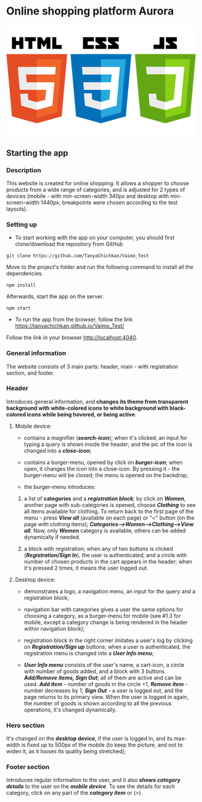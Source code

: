 # Online shopping platform Aurora 

![Technology](technology.png)


## Starting the app

### Description

This website is created for online shopping. It allows a shopper to choose products from a wide range of categories, and is adjusted for 2 types of devices (mobile  - with min-screen-width 340px and desktop with min-screen-width 1440px; breakpoints were chosen according to the test layouts). 

### Setting up 

* To start working with the app on your computer, you should first clone/download the repository from GitHub

```shell
git clone https://github.com/TanyaChichkan/Vaimo_Test
```

Move to the project's folder and run the following command to install all the dependencies.

```shell
npm install
```

Afterwards, start the app on the server.

```shell
npm start
```

* To run the app from the browser, follow the link https://tanyachichkan.github.io/Vaimo_Test/

Follow the link in your browser
[http://localhost:4040](http://localhost:4040).

### General information

The website consists of 3 main parts: header, main  - with registration section, and footer.


### Header
Introduces general information, and **changes its theme from transparent background with white-colored icons to white background with black-colored icons while being hovered, or being active**. 

1. Mobile device:
     + contains a magnifier (***search-icon***); when it's clicked, an input for typing a query is shown inside the header; and the pic of the icon is changed into a ***close-icon***;

    + contains a burger-menu, opened by click on ***burger-icon***; when open, it changes the icon into a  close-icon. By pressing it  - the burger-menu will be closed; the menu is opened on the backdrop;

    + the burger-menu introduces:
    1. a list of **categories** and a ***registration block***; by click on ***Women***, another page with sub-categories is opened, choose ***Clothing*** to see all items available for clothing. To return back to the first page of the menu - press ***View all*** (available on each page) or "<" button (on the page with clothing items); 
    ***Categories-->Women-->Clothing-->View all***. Now, only ***Women*** category is available, others can be added dynamically if needed. 

    2. a block with registration; when any of two buttons is clicked (***Registration/Sign In***), the user is authenticated, and a circle with number of chosen products in the cart appears in the header;
    when it's pressed 2 times, it means the user logged out.

2. Desktop device:
    + demonstrates a logo, a navigation menu, an input for the query and a registration block; 
    
    + navigation bar with categories gives a user the same options for choosing a category, as a burger-menu for mobile (see #1.3 for mobile, except a category change is being rendered in the header within navigation block);

    + registration block in the right corner imitates a user's log by clicking on ***Registration/Sign up*** buttons;
    when a user is authenticated, the registration menu is changed into a ***User Info menu***;

    + ***User Info menu*** consists of the user's name, a cart-icon, a circle with number of goods added, and a block with 3 buttons ***Add/Remove items, Sign Out***; all of them are active and can be used. ***Add item*** - number of goods in the circle +1, ***Remove item*** - number decreases by 1, ***Sign Out*** - a user is logged out, and the page returns to its primary view. When the user is logged in again, the number of goods is shown according to all the previous operations, it's changed dynamically. 


### Hero section
It's changed on the **desktop device**, if the user is logged in, and its max-width is fixed up to 500px of the mobile (to keep the picture, and not to widen it, as it looses its quality being stretched);

### Footer section
Introduces regular information to the user, and it also ***shows category details*** to the user on the ***mobile device***. To see the details for each category, click on any part of the ***category item*** or (*>*).



        












